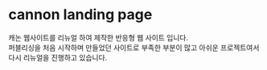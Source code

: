 # cannon landing page<br/>
캐논 웹사이트를 리뉴얼 하여 제작한 반응형 웹 사이트 입니다. <br/>
퍼블리싱을 처음 시작하며 만들었던 사이트로 부족한 부분이 많고 아쉬운 프로젝트여서 다시 리뉴얼을 진행하고 있습니다. <br/>
